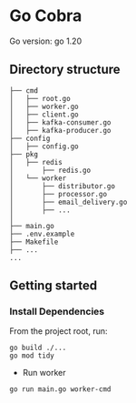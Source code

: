# Go Cobra

Go version: go 1.20

## Directory structure

```
├── cmd
│   ├── root.go
│   ├── worker.go
│   ├── client.go
│   ├── kafka-consumer.go
│   ├── kafka-producer.go
├── config
│   ├── config.go
├── pkg
│   ├── redis
│       ├── redis.go
│   └── worker
│       ├── distributor.go
│       ├── processor.go
│       ├── email_delivery.go
│       ├── ...
│
├── main.go
├── .env.example
├── Makefile
├── ...
...
```

## Getting started

### Install Dependencies

From the project root, run:

```shell
go build ./...
go mod tidy
```

- Run worker

```shell
go run main.go worker-cmd
```
